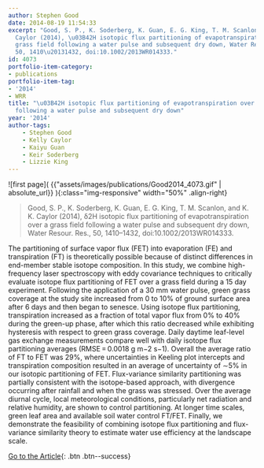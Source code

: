 ```yaml
---
author: Stephen Good
date: 2014-08-19 11:54:33
excerpt: "Good, S. P., K. Soderberg, K. Guan, E. G. King, T. M. Scanlon, and K. K.
  Caylor (2014), \u03B42H isotopic flux partitioning of evapotranspiration over a
  grass field following a water pulse and subsequent dry down, Water Resour. Res.,
  50, 1410\u20131432, doi:10.1002/2013WR014333."
id: 4073
portfolio-item-category:
- publications
portfolio-item-tag:
- '2014'
- WRR
title: "\u03B42H isotopic flux partitioning of evapotranspiration over a grass field
  following a water pulse and subsequent dry down"
year: '2014'
author-tags:
    - Stephen Good
    - Kelly Caylor
    - Kaiyu Guan
    - Keir Soderberg
    - Lizzie King
---
```


![first page]( {{"assets/images/publications/Good2014_4073.gif" | absolute_url}} ){:class="img-responsive" width="50%" .align-right}

> Good, S. P., K. Soderberg, K. Guan, E. G. King, T. M. Scanlon, and K. K. Caylor (2014), δ2H isotopic flux partitioning of evapotranspiration over a grass field following a water pulse and subsequent dry down, Water Resour. Res., 50, 1410–1432, doi:10.1002/2013WR014333.


The partitioning of surface vapor flux (FET) into evaporation (FE) and transpiration (FT) is theoretically possible because of distinct differences in end-member stable isotope composition. In this study, we combine high-frequency laser spectroscopy with eddy covariance techniques to critically evaluate isotope flux partitioning of FET over a grass field during a 15 day experiment. Following the application of a 30 mm water pulse, green grass coverage at the study site increased from 0 to 10% of ground surface area after 6 days and then began to senesce. Using isotope flux partitioning, transpiration increased as a fraction of total vapor flux from 0% to 40% during the green-up phase, after which this ratio decreased while exhibiting hysteresis with respect to green grass coverage. Daily daytime leaf-level gas exchange measurements compare well with daily isotope flux partitioning averages (RMSE = 0.0018 g m−2 s−1). Overall the average ratio of FT to FET was 29%, where uncertainties in Keeling plot intercepts and transpiration composition resulted in an average of uncertainty of ∼5% in our isotopic partitioning of FET. Flux-variance similarity partitioning was partially consistent with the isotope-based approach, with divergence occurring after rainfall and when the grass was stressed. Over the average diurnal cycle, local meteorological conditions, particularly net radiation and relative humidity, are shown to control partitioning. At longer time scales, green leaf area and available soil water control FT/FET. Finally, we demonstrate the feasibility of combining isotope flux partitioning and flux-variance similarity theory to estimate water use efficiency at the landscape scale.


[Go to the Article](http://onlinelibrary.wiley.com/doi/10.1002/2013WR014333/abstract){: .btn .btn--success}